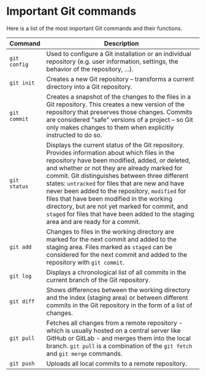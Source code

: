 # Important Git commands

Here is a list of the most important Git commands and their functions.

| Command | Description |
| ------ | ------ |
| `git config` | Used to configure a Git installation or an individual repository (e.g. user information, settings, the behavior of the repository, ...). |
| `git init` | Creates a new Git repository – transforms a current directory into a Git repository. |
| `git commit` | Creates a snapshot of the changes to the files in a Git repository. This creates a new version of the repository that preserves those changes. Commits are considered "safe" versions of a project – so Git only makes changes to them when explicitly instructed to do so. |
| `git status` | Displays the current status of the Git repository. Provides information about which files in the repository have been modified, added, or deleted, and whether or not they are already marked for commit. Git distinguishes between three different states: `untracked` for files that are new and have never been added to the repository, `modified` for files that have been modified in the working directory, but are not yet marked for commit, and `staged` for files that have been added to the staging area and are ready for a commit. |
| `git add` | Changes to files in the working directory are marked for the next commit and added to the staging area. Files marked as `staged` can be considered for the next commit and added to the repository with `git commit`. |
| `git log` | Displays a chronological list of all commits in the current branch of the Git repository. |
| `git diff` | Shows differences between the working directory and the index (staging area) or between different commits in the Git repository in the form of a list of changes. |
| `git pull` | Fetches all changes from a remote repository - which is usually hosted on a central server like GitHub or GitLab - and merges them into the local branch. `git pull` is a combination of the `git fetch` and `git merge` commands. |
| `git push` | Uploads all local commits to a remote repository. |